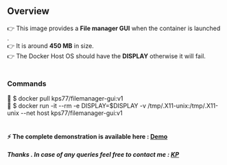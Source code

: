 ## Overview
👉 This image provides a <b>File manager GUI</b> when the container is launched .<br/>
👉 It is around <b>450 MB</b> in size.<br/>
👉 The Docker Host OS should have the <b>DISPLAY</b> otherwise it will fail.<br/><br/>

### Commands
📝  $ docker  pull  kps77/filemanager-gui:v1<br/>
📝  $ docker  run  -it  --rm  -e DISPLAY=$DISPLAY  -v /tmp/.X11-unix:/tmp/.X11-unix  --net  host  kps77/filemanager-gui:v1 <br/><br/>

#### ⚡️  The complete demonstration is available here : <a href="https://youtu.be/29KXHBMYjlQ">Demo</a>
##### Thanks . In case of any queries feel free to contact me : <a href="https://www.linkedin.com/in/krushna-prasad/">KP</a> 
